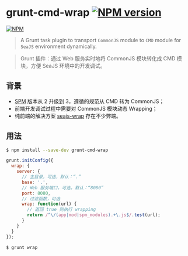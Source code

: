 # grunt-cmd-wrap [![NPM version](https://badge.fury.io/js/grunt-cmd-wrap.png)](http://badge.fury.io/js/grunt-cmd-wrap)

[![NPM](https://nodei.co/npm/grunt-cmd-wrap.png?downloads=true)](https://nodei.co/npm/grunt-cmd-wrap/)

  > A Grunt task plugin to transport `CommonJS` module to `CMD` module for `SeaJS` environment dynamically.

  > Grunt 插件：通过 Web 服务实时地将 CommonJS 模块转化成 CMD 模块，方便 SeaJS 环境中的开发调试。

## 背景

- [SPM](https://github.com/spmjs/spm) 版本从 2 升级到 3，遵循的规范从 CMD 转为 CommonJS；
- 前端开发调试过程中需要对 CommonJS 模块动态 Wrapping；
- 纯前端的解决方案 [seajs-wrap](https://github.com/seajs/seajs-wrap) 存在不少弊端。

## 用法

```bash
$ npm install --save-dev grunt-cmd-wrap
```

```js
grunt.initConfig({
  wrap: {
    server: {
      // 主目录，可选，默认：“.”
      base: '.',
      // Web 服务端口，可选，默认：“8080”
      port: 8080,
      // 过滤函数，可选
      wrap: function(url) {
        // 返回 true 则执行 wrapping
        return /^\/(app|mod|spm_modules).+\.js$/.test(url);
      }
    }
  }
});
```

```bash
$ grunt wrap
```
